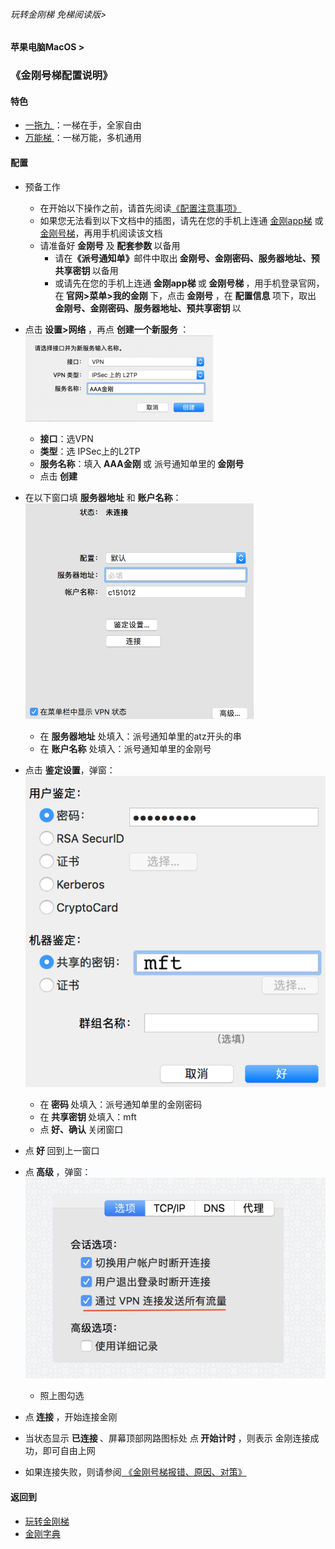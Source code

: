###### 玩转金刚梯 免梯阅读版>
#### 苹果电脑MacOS >
### 《金刚号梯配置说明》

#### 特色
  - [ 一拖九 ](https://github.com/a2zitpro/web/blob/master/LadderFree/kkDictionary/OneForNine.md)：一梯在手，全家自由
  - [ 万能梯 ](https://github.com/a2zitpro/web/blob/master/LadderFree/kkDictionary/KKLadderKKIDMultipurpose.md)：一梯万能，多机通用
 
#### 配置
- 预备工作
  - 在开始以下操作之前，请首先阅读[《配置注意事项》](https://github.com/a2zitpro/web/blob/master/LadderFree/kkDictionary/ConsiderationsWhileConfigureKKID.md)
  - 如果您无法看到以下文档中的插图，请先在您的手机上连通 [金刚app梯]() 或 [金刚号梯](https://github.com/a2zitpro/web/blob/master/LadderFree/kkDictionary/KKLadderKKID.md)，再用手机阅读该文档
  - 请准备好<strong> 金刚号</strong> 及<strong> 配套参数 </strong> 以备用
    - 请在<strong>《派号通知单》</strong>邮件中取出<strong> 金刚号、金刚密码、服务器地址、预共享密钥 </strong>以备用
    - 或请先在您的手机上连通<strong> 金刚app梯 </strong>或<strong> 金刚号梯 </strong>，用手机登录官网，在<strong> 官网>菜单>我的金刚 </strong>下，点击<strong> 金刚号 </strong>，在 <strong> 配置信息 </strong>项下，取出<strong> 金刚号、金刚密码、服务器地址、预共享密钥 </strong>以

- 点击<strong> 设置>网络 </strong>，再点 <strong> 创建一个新服务 </strong>：
![image](https://github.com/a2zitpro/web/blob/master/LadderFree/Apple/MacOS/KKLadderKKID/217915F1-5B28-49AE-9A0F-E7ECCC1C6EBB.png)
  - <strong>接口</strong>：选VPN
  - <strong>类型</strong>：选 IPSec上的L2TP
  - <strong>服务名称</strong>：填入<strong> AAA金刚 </strong>或 派号通知单里的<strong> 金刚号 </strong>
  - 点击<strong> 创建 </strong>
- 在以下窗口填 <strong>服务器地址</strong> 和 <strong>账户名称</strong>：
![image](https://github.com/a2zitpro/web/blob/master/LadderFree/Apple/MacOS/KKLadderKKID/559239BC-39C0-4940-89B0-3E5FE837F055.png)
  - 在 <strong>服务器地址</strong> 处填入：派号通知单里的atz开头的串 
  - 在 <strong>账户名称</strong> 处填入：派号通知单里的金刚号
- 点击 <strong>鉴定设置</strong>，弹窗：
![image](https://github.com/a2zitpro/web/blob/master/LadderFree/Apple/MacOS/KKLadderKKID/macos-screen3.png)
  - 在<strong> 密码 </strong>处填入：派号通知单里的金刚密码
  - 在<strong> 共享密钥 </strong>处填入：mft
  - 点<strong> 好、确认 </strong>关闭窗口
- 点<strong> 好 </strong>回到上一窗口
- 点<strong> 高级 </strong>，弹窗：
![image](https://github.com/a2zitpro/web/blob/master/LadderFree/Apple/MacOS/KKLadderKKID/A6F969F0-F85B-4E2D-8CDB-5B5E895DCD38.jpeg)
  - 照上图勾选
- 点<strong> 连接 </strong>，开始连接金刚
- 当状态显示 <strong> 已连接 </strong>、屏幕顶部网路图标处 点<strong> 开始计时 </strong>，则表示 金刚连接成功，即可自由上网
- 如果连接失败，则请参阅[ 《金刚号梯报错、原因、对策》](https://github.com/a2zitpro/web/blob/master/LadderFree/kkDictionary/KKLadderKKIDErroMessage.md)


#### 返回到
- [玩转金刚梯](https://github.com/a2zitpro/web/blob/master/LadderFree/A.md)
- [金刚字典](https://github.com/a2zitpro/web/blob/master/LadderFree/kkDictionary/KKDictionary.md)
